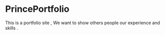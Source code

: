 # PrincePortfolio
This is a portfolio site , We want to show others people our experience and skills .
